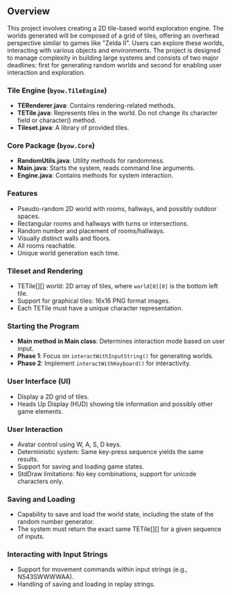 ## Overview

This project involves creating a 2D tile-based world exploration engine. The worlds generated will be composed of a grid of tiles, offering an overhead perspective similar to games like "Zelda II". Users can explore these worlds, interacting with various objects and environments. The project is designed to manage complexity in building large systems and consists of two major deadlines: first for generating random worlds and second for enabling user interaction and exploration.

### Tile Engine (`byow.TileEngine`)

- **TERenderer.java**: Contains rendering-related methods.
- **TETile.java**: Represents tiles in the world. Do not change its character field or character() method.
- **Tileset.java**: A library of provided tiles.

### Core Package (`byow.Core`)

- **RandomUtils.java**: Utility methods for randomness.
- **Main.java**: Starts the system, reads command line arguments.
- **Engine.java**: Contains methods for system interaction.

### Features

- Pseudo-random 2D world with rooms, hallways, and possibly outdoor spaces.
- Rectangular rooms and hallways with turns or intersections.
- Random number and placement of rooms/hallways.
- Visually distinct walls and floors.
- All rooms reachable.
- Unique world generation each time.

### Tileset and Rendering

- TETile[][] world: 2D array of tiles, where `world[0][0]` is the bottom left tile.
- Support for graphical tiles: 16x16 PNG format images.
- Each TETile must have a unique character representation.

### Starting the Program

- **Main method in Main class**: Determines interaction mode based on user input.
- **Phase 1**: Focus on `interactWithInputString()` for generating worlds.
- **Phase 2**: Implement `interactWithKeyboard()` for interactivity.

### User Interface (UI)

- Display a 2D grid of tiles.
- Heads Up Display (HUD) showing tile information and possibly other game elements.

### User Interaction

- Avatar control using W, A, S, D keys.
- Deterministic system: Same key-press sequence yields the same results.
- Support for saving and loading game states.
- StdDraw limitations: No key combinations, support for unicode characters only.

### Saving and Loading

- Capability to save and load the world state, including the state of the random number generator.
- The system must return the exact same TETile[][] for a given sequence of inputs.

### Interacting with Input Strings

- Support for movement commands within input strings (e.g., N543SWWWWAA).
- Handling of saving and loading in replay strings.

